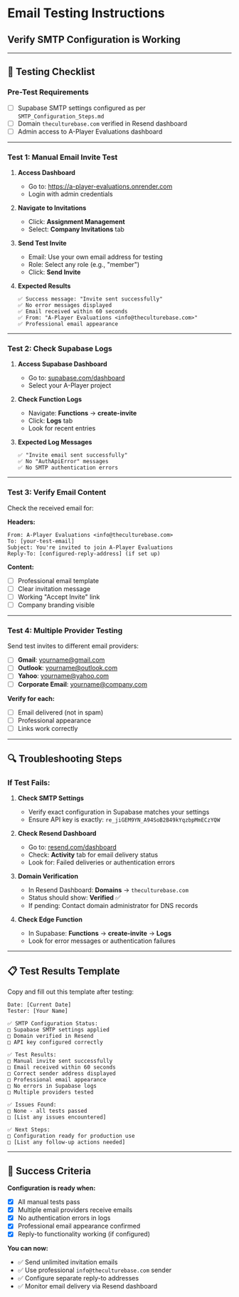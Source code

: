 # Email Testing Instructions
## Verify SMTP Configuration is Working

---

## 🧪 **Testing Checklist**

### **Pre-Test Requirements**
- [ ] Supabase SMTP settings configured as per `SMTP_Configuration_Steps.md`
- [ ] Domain `theculturebase.com` verified in Resend dashboard
- [ ] Admin access to A-Player Evaluations dashboard

---

### **Test 1: Manual Email Invite Test**

1. **Access Dashboard**
   - Go to: https://a-player-evaluations.onrender.com
   - Login with admin credentials

2. **Navigate to Invitations**
   - Click: **Assignment Management**
   - Select: **Company Invitations** tab

3. **Send Test Invite**
   - Email: Use your own email address for testing
   - Role: Select any role (e.g., "member")
   - Click: **Send Invite**

4. **Expected Results**
   ```
   ✅ Success message: "Invite sent successfully"
   ✅ No error messages displayed
   ✅ Email received within 60 seconds
   ✅ From: "A-Player Evaluations <info@theculturebase.com>"
   ✅ Professional email appearance
   ```

---

### **Test 2: Check Supabase Logs**

1. **Access Supabase Dashboard**
   - Go to: [supabase.com/dashboard](https://supabase.com/dashboard)
   - Select your A-Player project

2. **Check Function Logs**
   - Navigate: **Functions** → **create-invite**
   - Click: **Logs** tab
   - Look for recent entries

3. **Expected Log Messages**
   ```
   ✅ "Invite email sent successfully"
   ✅ No "AuthApiError" messages
   ✅ No SMTP authentication errors
   ```

---

### **Test 3: Verify Email Content**

Check the received email for:

**Headers:**
```
From: A-Player Evaluations <info@theculturebase.com>
To: [your-test-email]
Subject: You're invited to join A-Player Evaluations
Reply-To: [configured-reply-address] (if set up)
```

**Content:**
- [ ] Professional email template
- [ ] Clear invitation message
- [ ] Working "Accept Invite" link
- [ ] Company branding visible

---

### **Test 4: Multiple Provider Testing**

Send test invites to different email providers:

- [ ] **Gmail**: yourname@gmail.com
- [ ] **Outlook**: yourname@outlook.com  
- [ ] **Yahoo**: yourname@yahoo.com
- [ ] **Corporate Email**: yourname@company.com

**Verify for each:**
- [ ] Email delivered (not in spam)
- [ ] Professional appearance
- [ ] Links work correctly

---

## 🔍 **Troubleshooting Steps**

### **If Test Fails:**

1. **Check SMTP Settings**
   - Verify exact configuration in Supabase matches your settings
   - Ensure API key is exactly: `re_jiGEM9YN_A94SoB2B49kYqzbpMmECzYQW`

2. **Check Resend Dashboard**
   - Go to: [resend.com/dashboard](https://resend.com/dashboard)
   - Check: **Activity** tab for email delivery status
   - Look for: Failed deliveries or authentication errors

3. **Domain Verification**
   - In Resend Dashboard: **Domains** → `theculturebase.com`
   - Status should show: **Verified** ✅
   - If pending: Contact domain administrator for DNS records

4. **Check Edge Function**
   - In Supabase: **Functions** → **create-invite** → **Logs**
   - Look for error messages or authentication failures

---

## 📋 **Test Results Template**

Copy and fill out this template after testing:

```
Date: [Current Date]
Tester: [Your Name]

✅ SMTP Configuration Status:
□ Supabase SMTP settings applied
□ Domain verified in Resend
□ API key configured correctly

✅ Test Results:
□ Manual invite sent successfully
□ Email received within 60 seconds  
□ Correct sender address displayed
□ Professional email appearance
□ No errors in Supabase logs
□ Multiple providers tested

✅ Issues Found:
□ None - all tests passed
□ [List any issues encountered]

✅ Next Steps:
□ Configuration ready for production use
□ [List any follow-up actions needed]
```

---

## 🎯 **Success Criteria**

**Configuration is ready when:**
- [x] All manual tests pass
- [x] Multiple email providers receive emails
- [x] No authentication errors in logs
- [x] Professional email appearance confirmed
- [x] Reply-to functionality working (if configured)

**You can now:**
- ✅ Send unlimited invitation emails
- ✅ Use professional `info@theculturebase.com` sender
- ✅ Configure separate reply-to addresses
- ✅ Monitor email delivery via Resend dashboard
